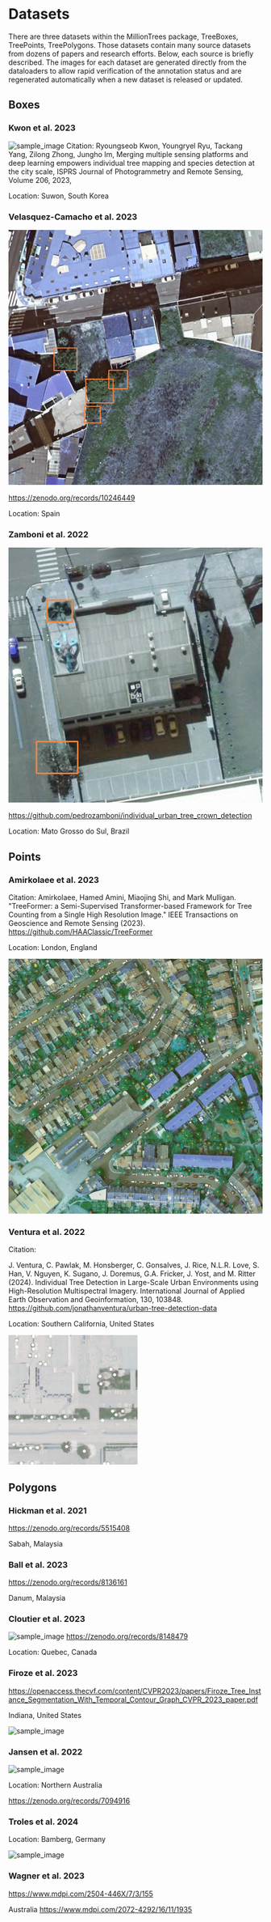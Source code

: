 # Datasets

There are three datasets within the MillionTrees package, TreeBoxes, TreePoints, TreePolygons. Those datasets contain many source datasets from dozens of papers and research efforts. Below, each source is briefly described. The images for each dataset are generated directly from the dataloaders to allow rapid verification of the annotation status and are regenerated automatically when a new dataset is released or updated.

## Boxes

### Kwon et al. 2023

![sample_image](public/Kwon_et_al_2023.png)
Citation: Ryoungseob Kwon, Youngryel Ryu, Tackang Yang, Zilong Zhong, Jungho Im,
Merging multiple sensing platforms and deep learning empowers individual tree mapping and species detection at the city scale,
ISPRS Journal of Photogrammetry and Remote Sensing, Volume 206, 2023,

Location: Suwon, South Korea

### Velasquez-Camacho et al. 2023

![sample_image](public/Velasquez-Camacho_et_al._2023.png)

https://zenodo.org/records/10246449

Location: Spain

### Zamboni et al. 2022

![sample_image](public/Zamboni_et_al._2021.png)

https://github.com/pedrozamboni/individual_urban_tree_crown_detection

Location: Mato Grosso do Sul, Brazil

## Points

### Amirkolaee et al. 2023

Citation: Amirkolaee, Hamed Amini, Miaojing Shi, and Mark Mulligan. "TreeFormer: a Semi-Supervised Transformer-based Framework for Tree Counting from a Single High Resolution Image." IEEE Transactions on Geoscience and Remote Sensing (2023). https://github.com/HAAClassic/TreeFormer

Location: London, England

![sample_image](public/Amirkolaee_et_al._2023.png)

### Ventura et al. 2022

Citation: 

J. Ventura, C. Pawlak, M. Honsberger, C. Gonsalves, J. Rice, N.L.R. Love, S. Han, V. Nguyen, K. Sugano, J. Doremus, G.A. Fricker, J. Yost, and M. Ritter (2024). Individual Tree Detection in Large-Scale Urban Environments using High-Resolution Multispectral Imagery. International Journal of Applied Earth Observation and Geoinformation, 130, 103848. https://github.com/jonathanventura/urban-tree-detection-data

Location: Southern California, United States

![sample_image](public/Ventura_et_al._2022.png)

## Polygons

### Hickman et al. 2021

https://zenodo.org/records/5515408

Sabah, Malaysia

### Ball et al. 2023

https://zenodo.org/records/8136161

Danum, Malaysia

### Cloutier et al. 2023

![sample_image](public/Cloutier_et_al._2023.png)
https://zenodo.org/records/8148479

Location: Quebec, Canada

### Firoze et al. 2023

https://openaccess.thecvf.com/content/CVPR2023/papers/Firoze_Tree_Instance_Segmentation_With_Temporal_Contour_Graph_CVPR_2023_paper.pdf

Indiana, United States

![sample_image](public/Firoze_et_al._2023.png)

### Jansen et al. 2022

![sample_image](public/Jansen_et_al._2023.png)

Location: Northern Australia

https://zenodo.org/records/7094916

### Troles et al. 2024

Location: Bamberg, Germany

![sample_image](public/Troles_et_al._2024.png)

### Wagner et al. 2023

https://www.mdpi.com/2504-446X/7/3/155

Australia
https://www.mdpi.com/2072-4292/16/11/1935
